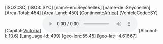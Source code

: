 ﻿---
location: [-4.61667,55.45]
type: Country
tags:
- geo/Country

SpocWebEntityId: 27011
isDeleted: false
confidential: public

---
[ISO2::SC]
[ISO3::SYC]
[name-en::Seychelles]
[name-de::Seychellen]
[Area-Total::454]
[Area-Land::450]
[Continent::[Africa](geo/Continent/Africa.md)]
[VehicleCode::SY]
[Capital::[Victoria](geo/Continent/Africa/Seychelles/Victoria.md)]
![Anthem-Seychelles](xLarge/National-Anthem/Anthem-Seychelles.mp3)
[Alcohol-l::10.6]
[Language-Id::499]
[geo-lon::55.45]
[geo-lat::-4.61667]

